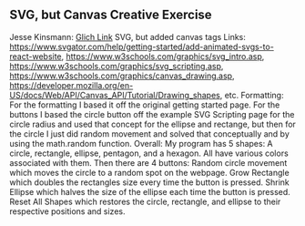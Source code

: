 ## SVG, but Canvas Creative Exercise
Jesse Kinsmann: [Glich Link](https://creative-exercise-fasty8.glitch.me/)
SVG, but added canvas tags
Links: https://www.svgator.com/help/getting-started/add-animated-svgs-to-react-website, https://www.w3schools.com/graphics/svg_intro.asp, https://www.w3schools.com/graphics/svg_scripting.asp, https://www.w3schools.com/graphics/canvas_drawing.asp, https://developer.mozilla.org/en-US/docs/Web/API/Canvas_API/Tutorial/Drawing_shapes, etc.
Formatting: For the formatting I based it off the original getting started page. For the buttons I based the circle button off the example SVG Scripting page for the circle radius and used that concept for the ellipse and rectange, but then for the circle I just did random movement and solved that conceptually and by using the math.random function. 
Overall: My program has 5 shapes: A circle, rectangle, ellipse, pentagon, and a hexagon. All have various colors associated with them. Then there are 4 buttons: Random circle movement which moves the circle to a random spot on the webpage. Grow Rectangle which doubles the rectangles size every time the button is pressed. Shrink Ellipse which halves the size of the ellipse each time the button is pressed. Reset All Shapes which restores the circle, rectangle, and ellipse to their respective positions and sizes. 

